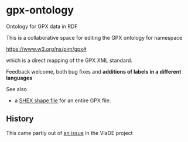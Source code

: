 # gpx-ontology
Ontology for  GPX data in RDF

This is a collaborative space for editing the GPX ontology for namespace

https://www.w3.org/ns/pim/gpx#

which is a direct mapping of the GPX XML standard.

Feedback welcome, both bug fixes and **additions of labels in a different languages**

See also
- a [SHEX shape file](https://github.com/Arquisoft/viadeSpec/blob/master/shex/gpx.shex) for an entire GPX file.

## History

This came partly out of [an issue](https://github.com/Arquisoft/viadeSpec/issues/15) in the ViaDE project

